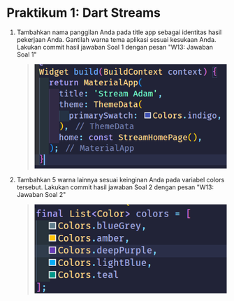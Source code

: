 # Praktikum 1: Dart Streams

1. Tambahkan nama panggilan Anda pada title app sebagai identitas hasil pekerjaan Anda.
   Gantilah warna tema aplikasi sesuai kesukaan Anda.
   Lakukan commit hasil jawaban Soal 1 dengan pesan "W13: Jawaban Soal 1"

   > ![Alt text](image.png)

2. Tambahkan 5 warna lainnya sesuai keinginan Anda pada variabel colors tersebut.
   Lakukan commit hasil jawaban Soal 2 dengan pesan "W13: Jawaban Soal 2"
   > ![Alt text](image-1.png)
